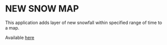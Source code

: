 # NEW SNOW MAP
This application adds layer of new snowfall within specified range of time to a map.

Available [here](https://newsnowmap.tk)
